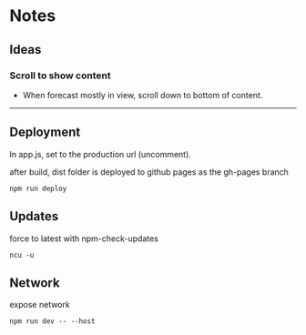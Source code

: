 # Notes

## Ideas

### Scroll to show content

- When forecast mostly in view, scroll down to bottom of content.

----

## Deployment

In app.js, set to the production url (uncomment).

after build, dist folder is deployed to github pages as the gh-pages branch

    npm run deploy

## Updates

force to latest with npm-check-updates

    ncu -u

## Network

expose network

    npm run dev -- --host
